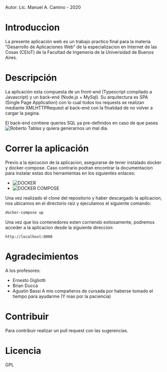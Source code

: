Autor: Lic. Manuel A. Camino - 2020

# Introduccion
La presente aplicación web es un trabajo practico final para la materia "Desarrollo de Aplicaciones Web" de la especializacion en Internet de las Cosas (CEIoT) de la Facultad de Ingenieria de la Universidad de Buenos Aires.

# Descripción
La aplicación esta compuesta de un front-end (Typescript compilado a Javascript) y un back-end (Node.js + MySql). Su arquitectura es SPA (Single Page Application) con lo cual todos los requests se realizan mediante XMLHTTPRequest al back-end con la finalidad de no volver a cargar la pagina.

El back-end contiene queries SQL ya pre-definidos en caso de que pases ![Roberto Tablas](https://imgs.xkcd.com/comics/exploits_of_a_mom.png) y quiera generarnos un mal dia.

# Correr la aplicación
Previo a la ejecucion de la aplicacion, asegurarse de tener instalado docker y docker-compose. Caso contrario podran encontrar la documentacion para instalar estas dos herramientas en los siguientes enlaces:
- ![DOCKER](https://docs.docker.com/get-docker/)
- ![DOCKER COMPOSE](https://docs.docker.com/compose/install/)

Una vez realizado el clone del repositorio y haber descargado la aplicacion, nos ubicamos en el directorio raiz y ejecutamos el siguiente comando:
```sh
docker-compose up
```

Una vez que los contenedores esten corriendo exitosamente, podremos acceder a la aplicacion desde la siguiente direccion:
```
http://localhost:8000
```

# Agradecimientos
A los profesores:
- Ernesto Gigliotti
- Brian Ducca
- Agustin Bassi
A mis compañeros de cursada por haberse tomado el tiempo para ayudarme (Y mas por la paciencia)

# Contribuir
Para contribuir realizar un pull request con las sugerencias.

# Licencia
GPL